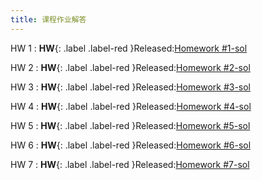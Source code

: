 ```yaml
---
title: 课程作业解答
---
```



HW 1
: **HW**{: .label .label-red }Released:[Homework #1-sol](https://basics.sjtu.edu.cn/~yangqizhe/pdf/dm2025s/homework/DM-hw1-answer.pdf)  

HW 2
: **HW**{: .label .label-red }Released:[Homework #2-sol](https://basics.sjtu.edu.cn/~yangqizhe/pdf/dm2025s/homework/DM-hw2-answer.pdf)  

HW 3
: **HW**{: .label .label-red }Released:[Homework #3-sol](https://basics.sjtu.edu.cn/~yangqizhe/pdf/dm2025s/homework/DM-hw3-answer.pdf)  

HW 4
: **HW**{: .label .label-red }Released:[Homework #4-sol](https://basics.sjtu.edu.cn/~yangqizhe/pdf/dm2025s/homework/DM-hw4-answer.pdf)  

HW 5
: **HW**{: .label .label-red }Released:[Homework #5-sol](https://basics.sjtu.edu.cn/~yangqizhe/pdf/dm2025s/homework/DM-hw5-answer.pdf)  

HW 6
: **HW**{: .label .label-red }Released:[Homework #6-sol](https://basics.sjtu.edu.cn/~yangqizhe/pdf/dm2025s/homework/DM-hw6-answer.pdf)  

HW 7
: **HW**{: .label .label-red }Released:[Homework #7-sol](https://basics.sjtu.edu.cn/~yangqizhe/pdf/dm2025s/homework/DM-hw7-answer.pdf)  